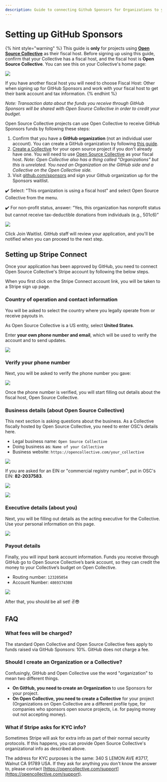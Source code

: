 ```yaml
---
description: Guide to connecting Github Sponsors for Organizations to your Collective
---
```


# Setting up GitHub Sponsors

{% hint style="warning" %}
This guide is **only** for projects using [**Open Source Collective**](https://opencollective.com/opensource) as their fiscal host. Before signing up using this guide, confirm that your Collective has a fiscal host, and the fiscal host is **Open Source Collective**. You can see this on your Collective's home page:

![](../.gitbook/assets/sponsors-fiscal-host.png)

If you have another fiscal host you will need to choose Fiscal Host: Other when signing up for GitHub Sponsors and work with your fiscal host to get their bank account and tax information.
{% endhint %}

_Note: Transaction data about the funds you receive through GitHub Sponsors will be shared with Open Source Collective in order to credit your budget._

Open Source Collective projects can use Open Collective to receive GitHub Sponsors funds by following these steps:

1. Confirm that you have a **GitHub organization** \(not an individual user account\). You can create a GitHub organization by following [this guide](https://help.github.com/en/github/setting-up-and-managing-organizations-and-teams/creating-a-new-organization-from-scratch).
2. [Create a Collective](https://opencollective.com/opensource/apply) for your open source project if you don't already have one. You will need to use [Open Source Collective](https://opencollective.com/opensource) as your fiscal host. _Note: Open Collective also has a thing called "Organizations" but this is unrelated. You need an Organization on the GitHub side and a Collective on the Open Collective side._ 
3. Visit [github.com/sponsors](http://github.com/sponsors) and sign your Github organization up for the Sponsors waitlist.  

✔️ Select: "This organization is using a fiscal host" and select Open Source Collective from the menu.  

✔️ For non-profit status, answer: “Yes, this organization has nonprofit status but cannot receive tax-deductible donations from individuals \(e.g., 501c6\)”

![](../.gitbook/assets/screen-shot-2020-08-30-at-4.07.15-pm.png)

Click Join Waitlist. GitHub staff will review your application, and you'll be notified when you can proceed to the next step.

## Setting up Stripe Connect

Once your application has been approved by GitHub, you need to connect Open Source Collective's Stripe account by following the below steps.

When you first click on the Stripe Connect account link, you will be taken to a Stripe sign up page.

### Country of operation and contact information

You will be asked to select the country where you legally operate from or receive payouts in.

As Open Source Collective is a US entity, select **United States**.

Enter **your own phone number and email**, which will be used to verify the account and to send updates.

![](../.gitbook/assets/github_stripe_1.png)

### Verify your phone number

Next, you will be asked to verify the phone number you gave:

![](../.gitbook/assets/github_stripe_2.png)

Once the phone number is verified, you will start filling out details about the fiscal host, Open Source Collective.

### Business details \(about Open Source Collective\)

This next section is asking questions about the business. As a Collective fiscally hosted by Open Source Collective, you need to enter OSC’s details here.

* Legal business name: `Open Source Collective`
* Doing business as: `Name of your Collective`
* Business website: `https://opencollective.com/your_collective`

![](../.gitbook/assets/github_stripe_3.png)

If you are asked for an EIN or "commercial registry number", put in OSC's EIN: **82-2037583**.

![](../.gitbook/assets/image%20%2832%29.png)

![](../.gitbook/assets/annotation-2020-05-21-172127-1-.jpg)

### Executive details \(about you\)

Next, you will be filling out details as the acting executive for the Collective. Use your personal information on this page.

![](../.gitbook/assets/github_stripe_4.png)

### Payout details

Finally, you will input bank account information. Funds you receive through GitHub go to Open Source Collective’s bank account, so they can credit the money to your Collective’s budget on Open Collective.

* Routing number: `123205054`
* Account Number: `4869374308`

![](../.gitbook/assets/github_stripe_5.png)

After that, you should be all set! ✌️😎

## FAQ

### What fees will be charged?

The standard Open Collective and Open Source Collective fees apply to funds raised via GitHub Sponsors: 10%. GitHub does not charge a fee.

### Should I create an Organization or a Collective?

Confusingly, GitHub and Open Collective use the word "organization" to mean two different things.

* **On GitHub, you need to create an Organization** to use Sponsors for your project.
* **On Open Collective, you need to create a Collective** for your project \(Organizations on Open Collective are a different profile type, for companies who sponsors open source projects, i.e. for paying money out not accepting money\).

### What if Stripe asks for KYC info?

Sometimes Stripe will ask for extra info as part of their normal security protocols. If this happens, you can provide Open Source Collective's organizational info as described above.

The address for KYC purposes is the same: 340 S LEMON AVE \#3717, Walnut CA 91789 USA. If they ask for anything you don't know the answer to, please contact [https://opencollective.com/support](https://opencollective.com/support).

